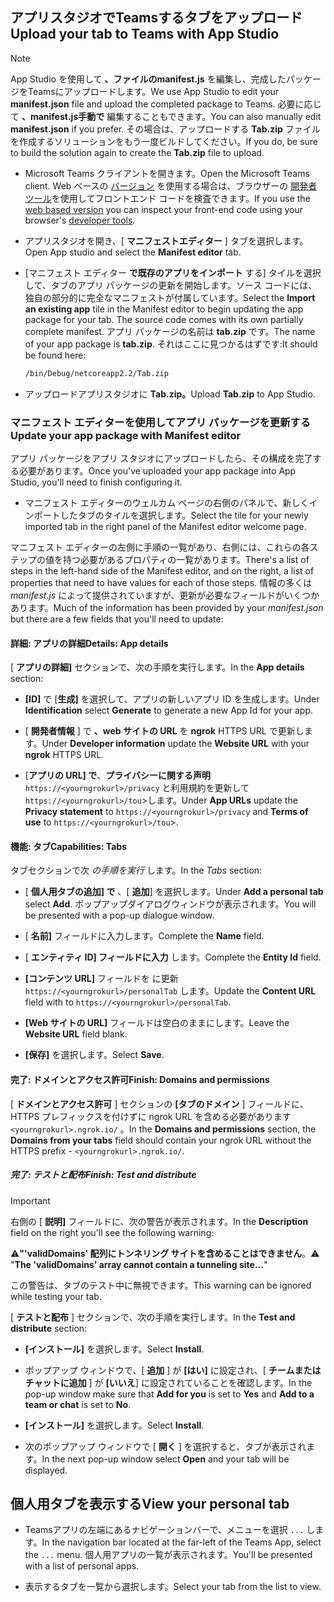 ## <a name="upload-your-tab-to-teams-with-app-studio"></a><span data-ttu-id="3656e-101">アプリスタジオでTeamsするタブをアップロード</span><span class="sxs-lookup"><span data-stu-id="3656e-101">Upload your tab to Teams with App Studio</span></span>

>[!NOTE]
> <span data-ttu-id="3656e-102">App Studio を使用して **、ファイルのmanifest.js** を編集し、完成したパッケージをTeamsにアップロードします。</span><span class="sxs-lookup"><span data-stu-id="3656e-102">We use App Studio to edit your **manifest.json** file and upload the completed package to Teams.</span></span> <span data-ttu-id="3656e-103">必要に応じて **、manifest.js手動で** 編集することもできます。</span><span class="sxs-lookup"><span data-stu-id="3656e-103">You can also manually edit **manifest.json** if you prefer.</span></span> <span data-ttu-id="3656e-104">その場合は、アップロードする **Tab.zip** ファイルを作成するソリューションをもう一度ビルドしてください。</span><span class="sxs-lookup"><span data-stu-id="3656e-104">If you do, be sure to build the solution again to create the **Tab.zip** file to upload.</span></span>

- <span data-ttu-id="3656e-105">Microsoft Teams クライアントを開きます。</span><span class="sxs-lookup"><span data-stu-id="3656e-105">Open the Microsoft Teams client.</span></span> <span data-ttu-id="3656e-106">Web ベースの [バージョン](https://teams.microsoft.com) を使用する場合は、ブラウザーの [開発者ツール](~/tabs/how-to/developer-tools.md)を使用してフロントエンド コードを検査できます。</span><span class="sxs-lookup"><span data-stu-id="3656e-106">If you use the [web based version](https://teams.microsoft.com) you can inspect your front-end code using your browser's [developer tools](~/tabs/how-to/developer-tools.md).</span></span>

- <span data-ttu-id="3656e-107">アプリスタジオを開き、[ **マニフェストエディター** ] タブを選択します。</span><span class="sxs-lookup"><span data-stu-id="3656e-107">Open App studio and select the **Manifest editor** tab.</span></span>

- <span data-ttu-id="3656e-108">[マニフェスト エディター **で既存のアプリをインポート** する] タイルを選択して、タブのアプリ パッケージの更新を開始します。ソース コードには、独自の部分的に完全なマニフェストが付属しています。</span><span class="sxs-lookup"><span data-stu-id="3656e-108">Select the **Import an existing app** tile in the Manifest editor to begin updating the app package for your tab. The source code comes with its own partially complete manifest.</span></span> <span data-ttu-id="3656e-109">アプリ パッケージの名前は **tab.zip** です。</span><span class="sxs-lookup"><span data-stu-id="3656e-109">The name of your app package is **tab.zip**.</span></span> <span data-ttu-id="3656e-110">それはここに見つかるはずです:</span><span class="sxs-lookup"><span data-stu-id="3656e-110">It should be found here:</span></span>

    ```bash
    /bin/Debug/netcoreapp2.2/Tab.zip
    ```

- <span data-ttu-id="3656e-111">アップロードアプリスタジオに **Tab.zip。**</span><span class="sxs-lookup"><span data-stu-id="3656e-111">Upload **Tab.zip** to App Studio.</span></span>

### <a name="update-your-app-package-with-manifest-editor"></a><span data-ttu-id="3656e-112">マニフェスト エディターを使用してアプリ パッケージを更新する</span><span class="sxs-lookup"><span data-stu-id="3656e-112">Update your app package with Manifest editor</span></span>

<span data-ttu-id="3656e-113">アプリ パッケージをアプリ スタジオにアップロードしたら、その構成を完了する必要があります。</span><span class="sxs-lookup"><span data-stu-id="3656e-113">Once you've uploaded your app package into App Studio, you'll need to finish configuring it.</span></span>

- <span data-ttu-id="3656e-114">マニフェスト エディターのウェルカム ページの右側のパネルで、新しくインポートしたタブのタイルを選択します。</span><span class="sxs-lookup"><span data-stu-id="3656e-114">Select the tile for your newly imported tab in the right panel of the Manifest editor welcome page.</span></span>

<span data-ttu-id="3656e-115">マニフェスト エディターの左側に手順の一覧があり、右側には、これらの各ステップの値を持つ必要があるプロパティの一覧があります。</span><span class="sxs-lookup"><span data-stu-id="3656e-115">There's a list of steps in the left-hand side of the Manifest editor, and on the right, a list of properties that need to have values for each of those steps.</span></span> <span data-ttu-id="3656e-116">情報の多くは *manifest.js* によって提供されていますが、更新が必要なフィールドがいくつかあります。</span><span class="sxs-lookup"><span data-stu-id="3656e-116">Much of the information has been provided by your *manifest.json* but there are a few fields that you'll need to update:</span></span>

#### <a name="details-app-details"></a><span data-ttu-id="3656e-117">詳細: アプリの詳細</span><span class="sxs-lookup"><span data-stu-id="3656e-117">Details: App details</span></span>

<span data-ttu-id="3656e-118">[ **アプリの詳細]** セクションで、次の手順を実行します。</span><span class="sxs-lookup"><span data-stu-id="3656e-118">In the **App details** section:</span></span>

- <span data-ttu-id="3656e-119">**[ID]** で [**生成]** を選択して、アプリの新しいアプリ ID を生成します。</span><span class="sxs-lookup"><span data-stu-id="3656e-119">Under **Identification** select **Generate** to generate a new App Id for your app.</span></span>

- <span data-ttu-id="3656e-120">[ **開発者情報** ] で **、web サイトの URL** を **ngrok** HTTPS URL で更新します。</span><span class="sxs-lookup"><span data-stu-id="3656e-120">Under **Developer information** update the **Website URL** with your **ngrok** HTTPS URL.</span></span>

- <span data-ttu-id="3656e-121">[**アプリの URL] で**、**プライバシーに関する声明** `https://<yourngrokurl>/privacy` と利用規約を更新して `https://<yourngrokurl>/tou`>します。</span><span class="sxs-lookup"><span data-stu-id="3656e-121">Under **App URLs** update the **Privacy statement** to `https://<yourngrokurl>/privacy` and **Terms of use** to `https://<yourngrokurl>/tou`>.</span></span>

#### <a name="capabilities-tabs"></a><span data-ttu-id="3656e-122">機能: タブ</span><span class="sxs-lookup"><span data-stu-id="3656e-122">Capabilities: Tabs</span></span>

<span data-ttu-id="3656e-123">タブセクションで次 *の手順を実行* します。</span><span class="sxs-lookup"><span data-stu-id="3656e-123">In the *Tabs* section:</span></span>

- <span data-ttu-id="3656e-124">[ **個人用タブの追加] で** 、[ **追加**] を選択します。</span><span class="sxs-lookup"><span data-stu-id="3656e-124">Under **Add a personal tab** select **Add**.</span></span> <span data-ttu-id="3656e-125">ポップアップダイアログウィンドウが表示されます。</span><span class="sxs-lookup"><span data-stu-id="3656e-125">You will be presented with a pop-up dialogue window.</span></span>

- <span data-ttu-id="3656e-126">[ **名前]** フィールドに入力します。</span><span class="sxs-lookup"><span data-stu-id="3656e-126">Complete the **Name** field.</span></span>

- <span data-ttu-id="3656e-127">[ **エンティティ ID] フィールドに入力** します。</span><span class="sxs-lookup"><span data-stu-id="3656e-127">Complete the **Entity Id** field.</span></span>

- <span data-ttu-id="3656e-128">**[コンテンツ URL]** フィールドを に更新 `https://<yourngrokurl>/personalTab` します。</span><span class="sxs-lookup"><span data-stu-id="3656e-128">Update the **Content URL** field with to `https://<yourngrokurl>/personalTab`.</span></span>

- <span data-ttu-id="3656e-129">**[Web サイトの URL]** フィールドは空白のままにします。</span><span class="sxs-lookup"><span data-stu-id="3656e-129">Leave the **Website URL** field blank.</span></span>

- <span data-ttu-id="3656e-130">**[保存]** を選択します。</span><span class="sxs-lookup"><span data-stu-id="3656e-130">Select **Save**.</span></span>

#### <a name="finish-domains-and-permissions"></a><span data-ttu-id="3656e-131">完了: ドメインとアクセス許可</span><span class="sxs-lookup"><span data-stu-id="3656e-131">Finish: Domains and permissions</span></span>

<span data-ttu-id="3656e-132">[ **ドメインとアクセス許可** ] セクションの **[タブのドメイン** ] フィールドに、HTTPS プレフィックスを付けずに ngrok URL を含める必要があります `<yourngrokurl>.ngrok.io/` 。</span><span class="sxs-lookup"><span data-stu-id="3656e-132">In the **Domains and permissions** section, the **Domains from your tabs** field should contain your ngrok URL without the HTTPS prefix - `<yourngrokurl>.ngrok.io/`.</span></span>

##### <a name="finish-test-and-distribute"></a><span data-ttu-id="3656e-133">完了: テストと配布</span><span class="sxs-lookup"><span data-stu-id="3656e-133">Finish: Test and distribute</span></span>

>[!IMPORTANT]
><span data-ttu-id="3656e-134">右側の [ **説明]** フィールドに、次の警告が表示されます。</span><span class="sxs-lookup"><span data-stu-id="3656e-134">In the **Description** field on the right you'll see the following warning:</span></span>
>
><span data-ttu-id="3656e-135">&#9888;**"'validDomains' 配列にトンネリング サイトを含めることはできません**。</span><span class="sxs-lookup"><span data-stu-id="3656e-135">&#9888; "**The 'validDomains' array cannot contain a tunneling site...**"</span></span>
>
><span data-ttu-id="3656e-136">この警告は、タブのテスト中に無視できます。</span><span class="sxs-lookup"><span data-stu-id="3656e-136">This warning can be ignored while testing your tab.</span></span>

<span data-ttu-id="3656e-137">[ **テストと配布** ] セクションで、次の手順を実行します。</span><span class="sxs-lookup"><span data-stu-id="3656e-137">In the **Test and distribute** section:</span></span>

- <span data-ttu-id="3656e-138">**[インストール]** を選択します。</span><span class="sxs-lookup"><span data-stu-id="3656e-138">Select **Install**.</span></span>

- <span data-ttu-id="3656e-139">ポップアップ ウィンドウで、[ **追加** ] が **[はい]** に設定され、[ **チームまたはチャットに追加** ] が **[いいえ**] に設定されていることを確認します。</span><span class="sxs-lookup"><span data-stu-id="3656e-139">In the pop-up window make sure that **Add for you** is set to **Yes** and **Add to a team or chat** is set to **No**.</span></span>

- <span data-ttu-id="3656e-140">**[インストール]** を選択します。</span><span class="sxs-lookup"><span data-stu-id="3656e-140">Select **Install**.</span></span>

- <span data-ttu-id="3656e-141">次のポップアップ ウィンドウで [ **開く** ] を選択すると、タブが表示されます。</span><span class="sxs-lookup"><span data-stu-id="3656e-141">In the next pop-up window select **Open** and your tab will be displayed.</span></span>

## <a name="view-your-personal-tab"></a><span data-ttu-id="3656e-142">個人用タブを表示する</span><span class="sxs-lookup"><span data-stu-id="3656e-142">View your personal tab</span></span>

- <span data-ttu-id="3656e-143">Teamsアプリの左端にあるナビゲーションバーで、メニューを選択 `...` します。</span><span class="sxs-lookup"><span data-stu-id="3656e-143">In the navigation bar located at the far-left of the Teams App, select the `...` menu.</span></span> <span data-ttu-id="3656e-144">個人用アプリの一覧が表示されます。</span><span class="sxs-lookup"><span data-stu-id="3656e-144">You'll be presented with a list of personal apps.</span></span>

- <span data-ttu-id="3656e-145">表示するタブを一覧から選択します。</span><span class="sxs-lookup"><span data-stu-id="3656e-145">Select your tab from the list to view.</span></span>
